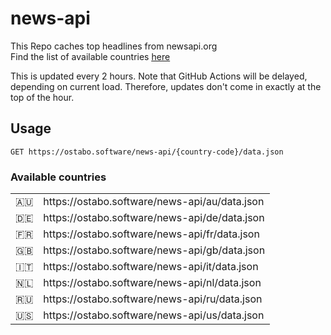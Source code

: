 # news-api

This Repo caches top headlines from newsapi.org  
Find the list of available countries <ins>[here](https://ostabo.software/news-api/)</ins>

This is updated every 2 hours.
Note that GitHub Actions will be delayed, depending on current load. Therefore, updates don't come in exactly at the top of the hour.

## Usage

```
GET https://ostabo.software/news-api/{country-code}/data.json
```

### Available countries
<table>
<tr><td>🇦🇺</td><td><a>https://ostabo.software/news-api/au/data.json</a></td></tr>
<tr><td>🇩🇪</td><td><a>https://ostabo.software/news-api/de/data.json</a></td></tr>
<tr><td>🇫🇷</td><td><a>https://ostabo.software/news-api/fr/data.json</a></td></tr>
<tr><td>🇬🇧</td><td><a>https://ostabo.software/news-api/gb/data.json</a></td></tr>
<tr><td>🇮🇹</td><td><a>https://ostabo.software/news-api/it/data.json</a></td></tr>
<tr><td>🇳🇱</td><td><a>https://ostabo.software/news-api/nl/data.json</a></td></tr>
<tr><td>🇷🇺</td><td><a>https://ostabo.software/news-api/ru/data.json</a></td></tr>
<tr><td>🇺🇸</td><td><a>https://ostabo.software/news-api/us/data.json</a></td></tr>
</table>
